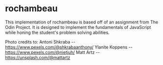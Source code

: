 # rochambeau
This implementation of rochambeau is based off of an assignment from The Odin Project.  It is designed to implement the fundamentals of JavaScript while honing the student's problem solving abilities.

Photo credits to: 
    Antoni Shkraba -- https://www.pexels.com/@shkrabaanthony/
    Ylanite Koppens -- https://www.pexels.com/@nietjuh/
    Matt Artz -- https://unsplash.com/@mattartz
